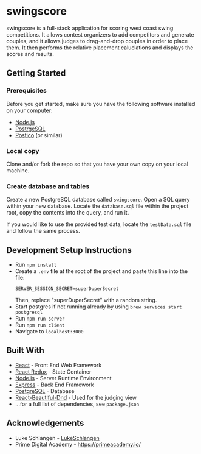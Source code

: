 # swingscore

swingscore is a full-stack application for scoring west coast swing competitions. It allows contest organizers to add competitors and generate couples, and it allows judges to drag-and-drop couples in order to place them. It then performs the relative placement caluclations and displays the scores and results.

## Getting Started

### Prerequisites

Before you get started, make sure you have the following software installed on your computer:

- [Node.js](https://nodejs.org/en/)
- [PostrgeSQL](https://www.postgresql.org/)
- [Postico](https://eggerapps.at/postico/) (or similar)

### Local copy

Clone and/or fork the repo so that you have your own copy on your local machine.

### Create database and tables

Create a new PostgreSQL database called `swingscore`. Open a SQL query within your new database. Locate the `database.sql` file within the project root, copy the contents into the query, and run it.

If you would like to use the provided test data, locate the `testData.sql` file and follow the same process.

## Development Setup Instructions

- Run `npm install`
- Create a `.env` file at the root of the project and paste this line into the file:
  ```
  SERVER_SESSION_SECRET=superDuperSecret
  ```
  Then, replace "superDuperSecret" with a random string.
- Start postgres if not running already by using `brew services start postgresql`
- Run `npm run server`
- Run `npm run client`
- Navigate to `localhost:3000`

## Built With

- [React](https://reactjs.org/) - Front End Web Framework
- [React Redux](https://react-redux.js.org/) - State Container
- [Node.js](https://nodejs.org/) - Server Runtime Environment
- [Express](https://expressjs.com/) - Back End Framework
- [PostgreSQL](https://www.postgresql.org/) - Database
- [React-Beautiful-Dnd](https://github.com/atlassian/react-beautiful-dnd) - Used for the judging view
- ...for a full list of dependencies, see `package.json`

## Acknowledgements

- Luke Schlangen - [LukeSchlangen](https://github.com/LukeSchlangen)
- Prime Digital Academy - https://primeacademy.io/
